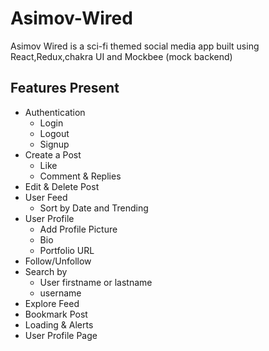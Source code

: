 # Asimov-Wired

Asimov Wired is a sci-fi themed social media app built using React,Redux,chakra UI and Mockbee (mock backend)

## Features Present

- Authentication
  - Login
  - Logout
  - Signup
- Create a Post
  - Like
  - Comment & Replies
- Edit & Delete Post
- User Feed
  - Sort by Date and Trending
- User Profile
  - Add Profile Picture
  - Bio
  - Portfolio URL
- Follow/Unfollow
- Search by
  - User firstname or lastname
  - username
- Explore Feed
- Bookmark Post
- Loading & Alerts
- User Profile Page
